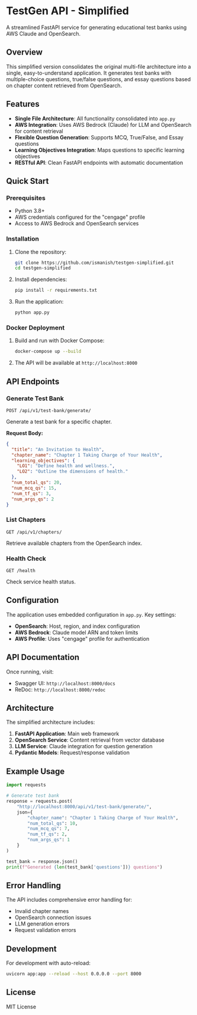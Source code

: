 # TestGen API - Simplified

A streamlined FastAPI service for generating educational test banks using AWS Claude and OpenSearch.

## Overview

This simplified version consolidates the original multi-file architecture into a single, easy-to-understand application. It generates test banks with multiple-choice questions, true/false questions, and essay questions based on chapter content retrieved from OpenSearch.

## Features

- **Single File Architecture**: All functionality consolidated into `app.py`
- **AWS Integration**: Uses AWS Bedrock (Claude) for LLM and OpenSearch for content retrieval
- **Flexible Question Generation**: Supports MCQ, True/False, and Essay questions
- **Learning Objectives Integration**: Maps questions to specific learning objectives
- **RESTful API**: Clean FastAPI endpoints with automatic documentation

## Quick Start

### Prerequisites

- Python 3.8+
- AWS credentials configured for the "cengage" profile
- Access to AWS Bedrock and OpenSearch services

### Installation

1. Clone the repository:
   ```bash
   git clone https://github.com/ismanish/testgen-simplified.git
   cd testgen-simplified
   ```

2. Install dependencies:
   ```bash
   pip install -r requirements.txt
   ```

3. Run the application:
   ```bash
   python app.py
   ```

### Docker Deployment

1. Build and run with Docker Compose:
   ```bash
   docker-compose up --build
   ```

2. The API will be available at `http://localhost:8000`

## API Endpoints

### Generate Test Bank
`POST /api/v1/test-bank/generate/`

Generate a test bank for a specific chapter.

**Request Body:**
```json
{
  "title": "An Invitation to Health",
  "chapter_name": "Chapter 1 Taking Charge of Your Health",
  "learning_objectives": {
    "LO1": "Define health and wellness.",
    "LO2": "Outline the dimensions of health."
  },
  "num_total_qs": 20,
  "num_mcq_qs": 15,
  "num_tf_qs": 3,
  "num_args_qs": 2
}
```

### List Chapters
`GET /api/v1/chapters/`

Retrieve available chapters from the OpenSearch index.

### Health Check
`GET /health`

Check service health status.

## Configuration

The application uses embedded configuration in `app.py`. Key settings:

- **OpenSearch**: Host, region, and index configuration
- **AWS Bedrock**: Claude model ARN and token limits
- **AWS Profile**: Uses "cengage" profile for authentication

## API Documentation

Once running, visit:
- Swagger UI: `http://localhost:8000/docs`
- ReDoc: `http://localhost:8000/redoc`

## Architecture

The simplified architecture includes:

1. **FastAPI Application**: Main web framework
2. **OpenSearch Service**: Content retrieval from vector database
3. **LLM Service**: Claude integration for question generation
4. **Pydantic Models**: Request/response validation

## Example Usage

```python
import requests

# Generate test bank
response = requests.post(
    "http://localhost:8000/api/v1/test-bank/generate/",
    json={
        "chapter_name": "Chapter 1 Taking Charge of Your Health",
        "num_total_qs": 10,
        "num_mcq_qs": 7,
        "num_tf_qs": 2,
        "num_args_qs": 1
    }
)

test_bank = response.json()
print(f"Generated {len(test_bank['questions'])} questions")
```

## Error Handling

The API includes comprehensive error handling for:
- Invalid chapter names
- OpenSearch connection issues
- LLM generation errors
- Request validation errors

## Development

For development with auto-reload:
```bash
uvicorn app:app --reload --host 0.0.0.0 --port 8000
```

## License

MIT License
